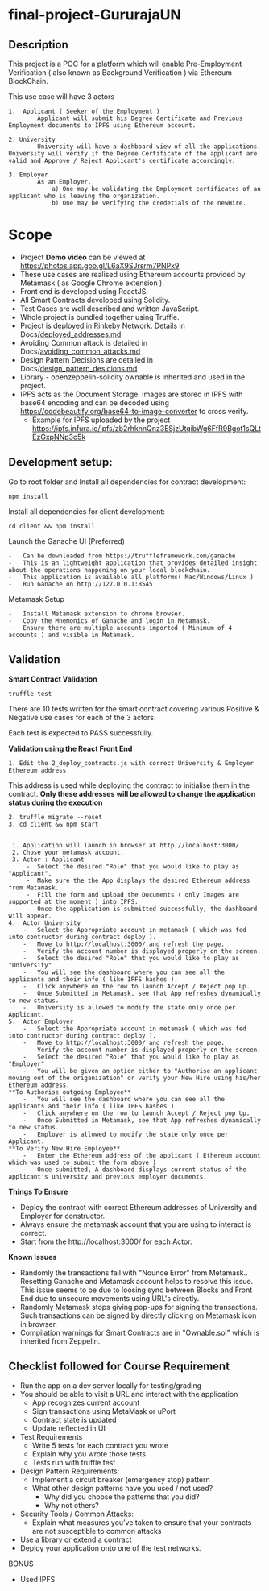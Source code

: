 ﻿# final-project-GururajaUN

## Description

This project is a POC for a platform which will enable Pre-Employment Verification ( also known as Background Verification ) via Ethereum BlockChain.

This use case will have 3 actors 
	
	1.	Applicant ( Seeker of the Employment )
			Applicant will submit his Degree Certificate and Previous Employment documents to IPFS using Ethereum account.
	
	2. University 
			University will have a dashboard view of all the applications. University will verify if the Degree Certificate of the applicant are valid and Approve / Reject Applicant's certificate accordingly.
	
	3. Employer
		    As an Employer, 
			    a) One may be validating the Employment certificates of an applicant who is leaving the organization.
			    b) One may be verifying the credetials of the newHire. 


# Scope
-	Project **Demo video** can be viewed at https://photos.app.goo.gl/L6aX9SJrsrm7PNPx9
-	These use cases are realised using Ethereum accounts provided by Metamask ( as Google Chrome extension ).
-	Front end is developed using ReactJS.
-	All Smart Contracts developed using Solidity.
-	Test Cases are well described and written JavaScript.
-	Whole project is bundled together using Truffle.
-	Project is deployed in Rinkeby Network. Details in Docs/[deployed_addresses.md](https://github.com/dev-bootcamp-2019/final-project-GururajaUN/blob/master/Docs/deployed_addresses.md "deployed_addresses.md")
-	Avoiding Common attack is detailed in Docs/[avoiding_common_attacks.md](https://github.com/dev-bootcamp-2019/final-project-GururajaUN/blob/master/Docs/avoiding_common_attacks.md "avoiding_common_attacks.md")
-	Design Pattern Decisions are detailed in Docs/[design_pattern_desicions.md](https://github.com/dev-bootcamp-2019/final-project-GururajaUN/blob/master/Docs/design_pattern_desicions.md "design_pattern_desicions.md")
-	Library - openzeppelin-solidity ownable is inherited and used in the project.
-	IPFS acts as the Document Storage. Images are stored in IPFS with base64 encoding and can be decoded using https://codebeautify.org/base64-to-image-converter to cross verify. 
	-	Example for IPFS uploaded by the project https://ipfs.infura.io/ipfs/zb2rhknnQnz3ESjzUtqibWg6FfR9Bgot1sQLtEzGxpNNp3o5k


## Development setup:

Go to root folder and Install all dependencies for contract development:
```
npm install
```

Install all dependencies for client development:

```
cd client && npm install
```
Launch the Ganache UI (Preferred)
```
-	Can be downloaded from https://truffleframework.com/ganache
-	This is an lightweight application that provides detailed insight about the operations happening on your local blockchain. 
-	This application is available all platforms( Mac/Windows/Linux )
-	Run Ganache on http://127.0.0.1:8545
```
Metamask Setup
```
-	Install Metamask extension to chrome browser.
-	Copy the Mnemonics of Ganache and login in Metamask.
-	Ensure there are multiple accounts imported ( Minimum of 4 accounts ) and visible in Metamask.

```
## Validation

**Smart Contract Validation**
```
truffle test
```
There are 10 tests written for the smart contract covering various Positive & Negative use cases for each of the 3 actors.

Each test is expected to PASS successfully.

**Validation using the React Front End**

```
1. Edit the 2_deploy_contracts.js with correct University & Employer Ethereum address
```
This address is used while deploying the contract to initialise them in the contract. **Only these addresses will be allowed to change the application status during the execution** 
```
2. truffle migrate --reset
3. cd client && npm start
```
```

 1. Application will launch in browser at http://localhost:3000/
 2. Chose your metamask account.
 3. Actor : Applicant
	 -	Select the desired "Role" that you would like to play as "Applicant".
	 -	Make sure the the App displays the desired Ethereum address from Metamask.
	 -	Fill the form and upload the Documents ( only Images are supported at the moment ) into IPFS.
	 -	Once the application is submitted successfully, the dashboard will appear.
4.	Actor University
	-	Select the Appropriate account in metamask ( which was fed into contructor during contract deploy ).
	-	Move to http://localhost:3000/ and refresh the page.
	-	Verify the account number is displayed properly on the screen.
	-	Select the desired "Role" that you would like to play as "University"
	-	You will see the dashboard where you can see all the applicants and their info ( like IPFS hashes ). 
	-	Click anywhere on the row to launch Accept / Reject pop Up.
	-	Once Submitted in Metamask, see that App refreshes dynamically to new status.
	-	University is allowed to modify the state only once per Applicant. 
5.	Actor Employer
	-	Select the Appropriate account in metamask ( which was fed into contructor during contract deploy ).
	-	Move to http://localhost:3000/ and refresh the page.
	-	Verify the account number is displayed properly on the screen.
	-	Select the desired "Role" that you would like to play as "Employer"
	-	You will be given an option either to "Authorise an applicant moving out of the origanization" or verify your New Hire using his/her Ethereum address.
**To Authorise outgoing Employee**
	-	You will see the dashboard where you can see all the applicants and their info ( like IPFS hashes ). 
	-	Click anywhere on the row to launch Accept / Reject pop Up.
	-	Once Submitted in Metamask, see that App refreshes dynamically to new status.
	-	Employer is allowed to modify the state only once per Applicant. 
**To Verify New Hire Employee**
	-	Enter the Ethereum address of the applicant ( Ethereum account which was used to submit the form above )
	-	Once submitted, A dashboard displays current status of the applicant's university and previous employer documents.
```

**Things To Ensure**
- Deploy the contract with correct Ethereum addresses of University and Employer for constructor.	
-	Always ensure the metamask account that you are using to interact is correct. 
-	Start from the http://localhost:3000/ for each Actor.

**Known Issues**
-	Randomly the transactions fail with "Nounce Error" from Metamask.. Resetting Ganache and Metamask account helps to resolve this issue. This issue seems to be due to loosing sync between Blocks and Front End due to unsecure movements using URL's directly.
-	Randomly Metamask stops giving pop-ups for signing the transactions. Such transactions can be signed by directly clicking on Metamask icon in browser.
-	Compilation warnings for Smart Contracts are in "Ownable.sol" which is inherited from Zeppelin.

## Checklist followed for Course Requirement 

 - Run the app on a dev server locally for testing/grading
 - You should be able to visit a URL and interact with the application
	 - App recognizes current account
	 - Sign transactions using MetaMask or uPort
	 - Contract state is updated
	 - Update reflected in UI
-	Test Requirements
	-	Write 5 tests for each contract you wrote
	-	Explain why you wrote those tests
	-	Tests run with truffle test
-	Design Pattern Requirements:
	-	Implement a circuit breaker (emergency stop) pattern
	-	What other design patterns have you used / not used?
		-	Why did you choose the patterns that you did?
		-	Why not others?
-	Security Tools / Common Attacks:
	-	Explain what measures you’ve taken to ensure that your contracts are not susceptible to common attacks
-	Use a library or extend a contract
-	Deploy your application onto one of the test networks.

BONUS
-	Used IPFS
	
